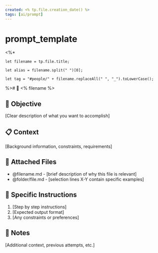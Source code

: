 ```yaml
---
created: <% tp.file.creation_date() %>
tags: [ai/prompt]
---
```

# prompt_template

<%* 

	let filename = tp.file.title;

	let alias = filename.split(" ")[0];

	let tag = "#people/" + filename.replaceAll(" ", "_").toLowerCase();

%># 🤖 <% filename %>

## 🎯 Objective

[Clear description of what you want to accomplish]

## 📋 Context

[Background information, constraints, requirements]

## 📎 Attached Files

- @filename.md - [brief description of why this file is relevant]
- @folder/file.md - [selection lines X-Y contain specific examples]

## 🔧 Specific Instructions

1. [Step by step instructions]
2. [Expected output format]
3. [Any constraints or preferences]

## 💭 Notes

[Additional context, previous attempts, etc.]
